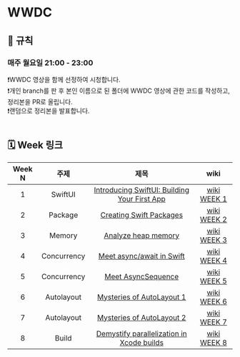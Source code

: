 # WWDC 
## 🚫 규칙
### 매주 월요일 21:00 - 23:00
❗️WWDC 영상을 함께 선정하여 시청합니다. <br>
❗️개인 branch를 판 후 본인 이름으로 된 폴더에 WWDC 영상에 관한 코드를 작성하고, 정리본을 PR로 올립니다. <br>
❗️랜덤으로 정리본을 발표합니다. <br>
<br>


## 🗓️ Week 링크
|Week N | 주제  | 제목 | wiki |
|:--:|:--:|:--:|:--:|
| 1 | SwiftUI| [Introducing SwiftUI: Building Your First App](https://developer.apple.com/videos/play/wwdc2019/204/)| [wiki WEEK 1](https://github.com/TodayStudy-iOS/WWDC/wiki/%F0%9F%92%9C-%5BWEEK-1%5D-Introducing-SwiftUI:-Building-Your-First-App-%E2%80%90-20241223) |
| 2 | Package | [Creating Swift Packages](https://developer.apple.com/videos/play/wwdc2019/410) | [wiki WEEK 2](https://github.com/TodayStudy-Developers/iOS_WWDC/wiki/%F0%9F%92%9C-%5BWEEK-2%5D--Creating-Swift-Packages-%E2%80%90-20250103) |
| 3 | Memory | [Analyze heap memory](https://developer.apple.com/videos/play/wwdc2024/10173) | [wiki WEEK 3](https://github.com/TodayStudy-Developers/iOS_WWDC/wiki/%F0%9F%92%9C-%5BWEEK-3%5D-Analyze-heap-memory-%E2%80%90-20250109) |
| 4 | Concurrency | [Meet async/await in Swift](https://developer.apple.com/kr/videos/play/wwdc2021/10132/) | [wiki WEEK 4](https://github.com/TodayStudy-Developers/iOS_WWDC/wiki/%F0%9F%92%9C-%5BWEEK-4%5D-Meet-async-await-in-Swift-%E2%80%90-20250124) |
| 5 | Concurrency | [Meet AsyncSequence](https://developer.apple.com/videos/play/wwdc2021/10058) | [wiki WEEK 5](https://github.com/TodayStudy-Developers/iOS_WWDC/wiki/%F0%9F%92%9C-%5BWEEK-5%5D-Meet-AsyncSequence-%E2%80%90-20250207) |
| 6 | Autolayout | [Mysteries of AutoLayout 1](https://www.youtube.com/watch?v=Qh0hydxLow4&pp=ygUSMjE4IHNkIGF1dG8gbGF5b3V0) | [wiki WEEK 6](https://github.com/TodayStudy-Developers/iOS_WWDC/wiki/%F0%9F%92%9C-%5BWEEK-6,-7%5D-Mysteries-of-AutoLayout-%E2%80%90-20250214) |
| 7 | Autolayout | [Mysteries of AutoLayout 2](https://www.youtube.com/watch?v=4W2ZwzErQKk&pp=ygUfbXlzdGVyaW91cyBvZiBhdXRvbGF5b3V0IHBhcnQgMg%3D%3D) | [wiki WEEK 7](https://github.com/TodayStudy-Developers/iOS_WWDC/wiki/%F0%9F%92%9C-%5BWEEK-6,-7%5D-Mysteries-of-AutoLayout-%E2%80%90-20250214) |
| 8 | Build | [Demystify parallelization in Xcode builds](https://developer.apple.com/kr/videos/play/wwdc2022/110364/?time=1220) | [wiki WEEK 8]() |

<br>
